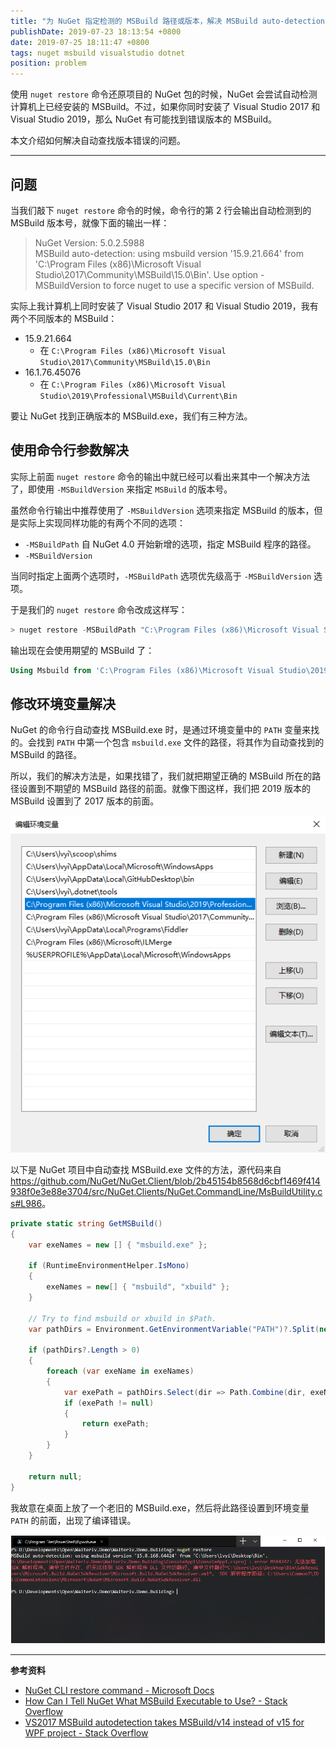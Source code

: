 ```yaml
---
title: "为 NuGet 指定检测的 MSBuild 路径或版本，解决 MSBuild auto-detection: using msbuild version 自动查找路径不合适的问题"
publishDate: 2019-07-23 18:13:54 +0800
date: 2019-07-25 18:11:47 +0800
tags: nuget msbuild visualstudio dotnet
position: problem
---
```


使用 `nuget restore` 命令还原项目的 NuGet 包的时候，NuGet 会尝试自动检测计算机上已经安装的 MSBuild。不过，如果你同时安装了 Visual Studio 2017 和 Visual Studio 2019，那么 NuGet 有可能找到错误版本的 MSBuild。

本文介绍如何解决自动查找版本错误的问题。

---

<div id="toc"></div>

## 问题

当我们敲下 `nuget restore` 命令的时候，命令行的第 2 行会输出自动检测到的 MSBuild 版本号，就像下面的输出一样：

> NuGet Version: 5.0.2.5988  
> MSBuild auto-detection: using msbuild version '15.9.21.664' from 'C:\Program Files (x86)\Microsoft Visual Studio\2017\Community\MSBuild\15.0\Bin'. Use option -MSBuildVersion to force nuget to use a specific version of MSBuild.

实际上我计算机上同时安装了 Visual Studio 2017 和 Visual Studio 2019，我有两个不同版本的 MSBuild：

- 15.9.21.664
    - 在 `C:\Program Files (x86)\Microsoft Visual Studio\2017\Community\MSBuild\15.0\Bin`
- 16.1.76.45076
    - 在 `C:\Program Files (x86)\Microsoft Visual Studio\2019\Professional\MSBuild\Current\Bin`

要让 NuGet 找到正确版本的 MSBuild.exe，我们有三种方法。

## 使用命令行参数解决

实际上前面 `nuget restore` 命令的输出中就已经可以看出来其中一个解决方法了，即使用 `-MSBuildVersion` 来指定 `MSBuild` 的版本号。

虽然命令行输出中推荐使用了 `-MSBuildVersion` 选项来指定 MSBuild 的版本，但是实际上实现同样功能的有两个不同的选项：

- `-MSBuildPath` 自 NuGet 4.0 开始新增的选项，指定 MSBuild 程序的路径。
- `-MSBuildVersion`

当同时指定上面两个选项时，`-MSBuildPath` 选项优先级高于 `-MSBuildVersion` 选项。

于是我们的 `nuget restore` 命令改成这样写：

```powershell
> nuget restore -MSBuildPath "C:\Program Files (x86)\Microsoft Visual Studio\2019\Professional\MSBuild\Current\Bin"
```

输出现在会使用期望的 MSBuild 了：

```powershell
Using Msbuild from 'C:\Program Files (x86)\Microsoft Visual Studio\2019\Professional\MSBuild\Current\Bin'.
```

## 修改环境变量解决

NuGet 的命令行自动查找 MSBuild.exe 时，是通过环境变量中的 `PATH` 变量来找的。会找到 `PATH` 中第一个包含 `msbuild.exe` 文件的路径，将其作为自动查找到的 MSBuild 的路径。

所以，我们的解决方法是，如果找错了，我们就把期望正确的 MSBuild 所在的路径设置到不期望的 MSBuild 路径的前面。就像下图这样，我们把 2019 版本的 MSBuild 设置到了 2017 版本的前面。

![设置环境变量](/static/posts/2019-07-25-18-07-00.png)

以下是 NuGet 项目中自动查找 MSBuild.exe 文件的方法，源代码来自 <https://github.com/NuGet/NuGet.Client/blob/2b45154b8568d6cbf1469f414938f0e3e88e3704/src/NuGet.Clients/NuGet.CommandLine/MsBuildUtility.cs#L986>。

```csharp
private static string GetMSBuild()
{
    var exeNames = new [] { "msbuild.exe" };

    if (RuntimeEnvironmentHelper.IsMono)
    {
        exeNames = new[] { "msbuild", "xbuild" };
    }

    // Try to find msbuild or xbuild in $Path.
    var pathDirs = Environment.GetEnvironmentVariable("PATH")?.Split(new[] { Path.PathSeparator }, StringSplitOptions.RemoveEmptyEntries);

    if (pathDirs?.Length > 0)
    {
        foreach (var exeName in exeNames)
        {
            var exePath = pathDirs.Select(dir => Path.Combine(dir, exeName)).FirstOrDefault(File.Exists);
            if (exePath != null)
            {
                return exePath;
            }
        }
    }

    return null;
}
```

我故意在桌面上放了一个老旧的 MSBuild.exe，然后将此路径设置到环境变量 `PATH` 的前面，出现了编译错误。

![编译错误](/static/posts/2019-07-25-18-11-09.png)

---

**参考资料**

- [NuGet CLI restore command - Microsoft Docs](https://docs.microsoft.com/en-us/nuget/reference/cli-reference/cli-ref-restore)
- [How Can I Tell NuGet What MSBuild Executable to Use? - Stack Overflow](https://stackoverflow.com/a/49823570/6233938)
- [VS2017 MSBuild autodetection takes MSBuild/v14 instead of v15 for WPF project - Stack Overflow](https://stackoverflow.com/a/50014934/6233938)
